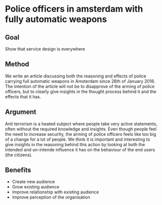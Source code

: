# Police officers in amsterdam with fully automatic weapons

## Goal

Show that service design is everywhere

## Method

We write an article discussing both the reasoning and effects of police carrying full automatic weapons in Amsterdam since 26th of January 2016. The intention of the article will not be to disapprove of the arming of police officers, but to clearly give insights in the thought process behind it and the effects that it has.

## Argument

Anti terrorism is a heated subject where people take very active statements, often without the required knowledge and insights. Even though people feel the need to increase security, the arming of police officers feels like too big of a change for a lot of people. We think it is important and interesting to give insights in the reasoning behind this action by looking at both the intended and un-intende influence it has on the behaviour of the end users (the citizens).

## Benefits

* Create new audience
* Grow existing audience
* Improve relationship with existing audience
* Improve perception of the organisation
